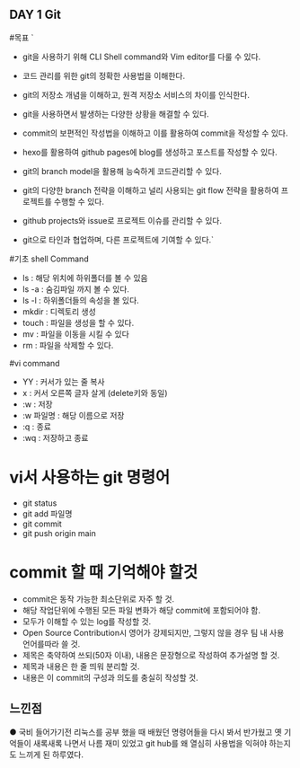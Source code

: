 ## DAY 1 Git

#목표
`
- git을 사용하기 위해 CLI Shell command와 Vim editor를 다룰 수 있다.

- 코드 관리를 위한 git의 정확한 사용법을 이해한다.

- git의 저장소 개념을 이해하고, 원격 저장소 서비스의 차이를 인식한다.

- git을 사용하면서 발생하는 다양한 상황을 해결할 수 있다.

- commit의 보편적인 작성법을 이해하고 이를 활용하여 commit을 작성할 수 있다.

- hexo를 활용하여 github pages에 blog를 생성하고 포스트를 작성할 수 있다.

- git의 branch model을 활용해 능숙하게 코드관리할 수 있다.

- git의 다양한 branch 전략을 이해하고 널리 사용되는 git flow 전략을 활용하여 프로젝트를 수행할 수 있다.

- github projects와 issue로 프로젝트 이슈를 관리할 수 있다.

- git으로 타인과 협업하며, 다른 프로젝트에 기여할 수 있다.`




#기초 shell Command
- ls 	: 해당 위치에 하위폴더를 볼 수 있음
- ls -a : 숨김파일 까지 볼 수 있다. 
- ls -l	: 하위폴더들의 속성을 볼  있다.
- mkdir : 디렉토리 생성
- touch : 파일을 생성을 할 수 있다.
- mv 	: 파일을 이동을 시킬 수 있다
- rm	: 파일을 삭제할 수 있다.

#vi command
- YY 		: 커서가 있는 줄 복사
- x 		: 커서 오른쪽 글자 살게 (delete키와 동일)
- :w 		: 저장
- :w 파일명 	: 해당 이름으로 저장
- :q 		: 종료
- :wq 		: 저장하고 종료

# vi서 사용하는  git 명령어
- git status
- git add 파일명 
- git commit
- git push origin main

# commit 할 때 기억해야 할것
- commit은 동작 가능한 최소단위로 자주 할 것.
- 해당 작업단위에 수행된 모든 파일 변화가 해당 commit에 포함되어야 함.
- 모두가 이해할 수 있는 log를 작성할 것.
- Open Source Contribution시 영어가 강제되지만, 그렇지 않을 경우 팀 내 사용 언어를따라 쓸 것.
- 제목은 축약하여 쓰되(50자 이내), 내용은 문장형으로 작성하여 추가설명 할 것.
- 제목과 내용은 한 줄 띄워 분리할 것.
- 내용은 이 commit의 구성과 의도를 충실히 작성할 것.


## 느낀점 

 ● 국비 들어가기전 리눅스를 공부 했을 때 배웠던 명령어들을 다시 봐서 반가웠고 옛 기억들이 새록새록 나면서 나름 재미 있었고 git hub를 왜 열심히 사용법을 익혀야 하는지도 느끼게 된 하루였다.
